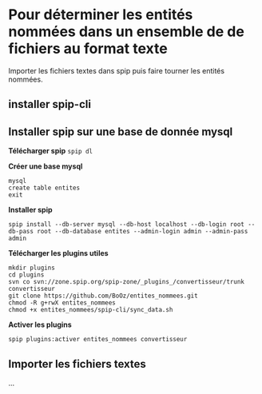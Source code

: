 # Pour déterminer les entités nommées dans un ensemble de de fichiers au format texte

Importer les fichiers textes dans spip puis faire tourner les entités nommées.

## installer spip-cli

## Installer spip sur une base de donnée mysql

**Télécharger spip**
`spip dl`

**Créer une base mysql**
```
mysql
create table entites
exit
```

**Installer spip**

```
spip install --db-server mysql --db-host localhost --db-login root --db-pass root --db-database entites --admin-login admin --admin-pass admin
```

**Télécharger les plugins utiles**

```
mkdir plugins
cd plugins
svn co svn://zone.spip.org/spip-zone/_plugins_/convertisseur/trunk convertisseur
git clone https://github.com/BoOz/entites_nommees.git
chmod -R g+rwX entites_nommees
chmod +x entites_nommees/spip-cli/sync_data.sh
```

**Activer les plugins**
```
spip plugins:activer entites_nommees convertisseur
```

## Importer les fichiers textes
...
